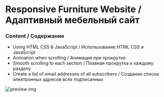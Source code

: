# Responsive Furniture Website / Адаптивный мебельный сайт

### Content / Содержание

- Using HTML CSS & JavaScript / Использование HTML CSS и JavaScript
- Animation when scrolling / Анимация при прокрутке
- Smooth scrolling to each section / Плавная прокрутка к каждому разделу
- Create a list of email addresses of all subscribers / Создание списка электронных адресов всех подписанных

![preview img](/furniture/src/resources/preview.png)
